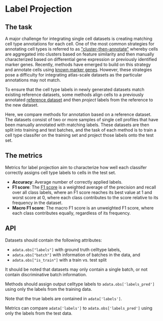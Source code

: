 # Label Projection

## The task

A major challenge for integrating single cell datasets is creating matching cell type
annotations for each cell. One of the most common strategies for annotating cell types
is referred to as
["cluster-then-annotate"](https://www.nature.com/articles/s41576-018-0088-9) whereby
cells are aggregated into clusters based on feature similarity and then manually
characterized based on differential gene expression or previously identified marker
genes. Recently, methods have emerged to build on this strategy and annotate cells
using [known marker genes](https://www.nature.com/articles/s41592-019-0535-3). However,
these strategies pose a difficulty for integrating atlas-scale datasets as the
particular annotations may not match.

To ensure that the cell type labels in newly generated datasets match existing reference
datasets, some methods align cells to a previously annotated [reference
dataset](https://academic.oup.com/bioinformatics/article/35/22/4688/54802990) and then
_project_ labels from the reference to the new dataset.

Here, we compare methods for annotation based on a reference dataset. The datasets
consist of two or more samples of single cell profiles that have been manually annotated
with matching labels. These datasets are then split into training and test batches, and
the task of each method is to train a cell type classifer on the training set and
project those labels onto the test set.

## The metrics

Metrics for label projection aim to characterize how well each classifer correctly
assigns cell type labels to cells in the test set.

* **Accuracy**: Average number of correctly applied labels.
* **F1 score**: The [F1
  score](https://scikit-learn.org/stable/modules/generated/sklearn.metrics.f1_score.html) <!-- markdownlint-disable-line MD013 -->
  is a weighted average of the precision and recall over all class labels, where an F1
  score reaches its best value at 1 and worst score at 0, where each class contributes
  to the score relative to its frequency in the dataset.
* **Macro F1 score**: The macro F1 score is an unweighted F1 score, where each class
  contributes equally, regardless of its frequency.

## API

Datasets should contain the following attributes:

* `adata.obs["labels"]` with ground truth celltype labels,
* `adata.obs["batch"]` with information of batches in the data, and
* `adata.obs["is_train"]` with a train vs. test split

It should be noted that datasets may only contain a single batch, or not contain
discriminative batch information.

Methods should assign output celltype labels to `adata.obs['labels_pred']` using only
the labels from the training data.

Note that the true labels are contained in `adata['labels']`.

Metrics can compare `adata['labels']` to `adata.obs['labels_pred']` using only the
labels from the test data.
